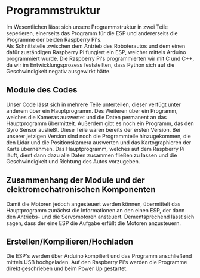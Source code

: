 # Programmstruktur
Im Wesentlichen lässt sich unsere Programmstruktur in zwei Teile seperieren, einerseits das Programm für die ESP und andererseits die Programme der beiden Raspberry Pi's.  
Als Schnittstelle zwischen dem Antrieb des Roboterautos und dem einen dafür zuständigen Raspberry Pi fungiert ein ESP, welcher mittels Arduino programmiert wurde. Die Raspberry Pi's programmierten wir mit C und C++, da wir im Entwicklungsprozess feststellten, dass Python sich auf die Geschwindigkeit negativ ausgewirkt hätte. 

## Module des Codes

Unser Code lässt sich in mehrere Teile unterteilen, dieser verfügt unter anderem über ein Hauptprogramm. Des Weiteren über ein Programm, welches die Kameras auswertet und die Daten permanent an das Hauptprogramm übermittelt. Außerdem gibt es noch ein Programm, das den Gyro Sensor ausließt. Diese Teile waren bereits der ersten Version. Bei unserer jetzigen Version sind noch die Programmteile hinzugekommen, die den Lidar und die Positionskamera auswerten und das Kartographieren der Karte übernehmen. Das Hauptprogramm, welches auf dem Raspberry Pi läuft, dient dann dazu alle Daten zusammen fließen zu lassen und die Geschwindigkeit und Richtung des Autos vorzugeben.

## Zusammenhang der Module und der elektromechatronischen Komponenten
Damit die Motoren jedoch angesteuert werden können, übermittelt das Hauptprogramm zunächst die Informationen an den einen ESP, der dann den Antriebs- und die Servomotoren ansteuert. Dementsprechend lässt sich sagen, dass der eine ESP die Aufgabe erfüllt die Motoren anzusteuern.

## Erstellen/Kompilieren/Hochladen
Die ESP's werden über Arduino kompiliert und das Programm anschließend mittels USB hochgeladen. Auf den Raspberry Pi's werden die Programme direkt geschrieben und beim Power Up gestartet. 
